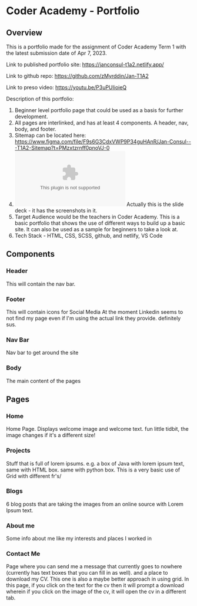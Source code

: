 # Coder Academy - Portfolio

## Overview
This is a portfolio made for the assignment of Coder Academy Term 1 with the latest submission date of Apr 7, 2023.  


Link to published portfolio site: https://janconsul-t1a2.netlify.app/

Link to github repo: https://github.com/zMyrddin/Jan-T1A2

Link to preso video: https://youtu.be/P3uPUIioieQ

Description of this portfolio:
1. Beginner level portfolio page that could be used as a basis for further development.
2. All pages are interlinked, and has at least 4 components. A header, nav, body, and footer.
3. Sitemap can be located here: https://www.figma.com/file/F9s6G3CdxVWP9P34guHAnR/Jan-Consul---T1A2-Sitemap?t=PMzxtzrnff0pnoVJ-0
4. ![Screenshots](./files/Coder%20Academy%20T1A2%20Preso%20-%20Jan%20Consul.pptx) Actually this is the slide deck - it has the screenshots in it. 
5. Target Audience would be the teachers in Coder Academy. This is a basic portfolio that shows the use of different ways to build up a basic site. It can also be used as a sample for beginners to take a look at.
6. Tech Stack - HTML, CSS, SCSS, github, and netlify, VS Code

## Components

### Header
This will contain the nav bar. 

### Footer
This will contain icons for Social Media
At the moment Linkedin seems to not find my page even if I'm using the actual link they provide. definitely sus.

### Nav Bar
Nav bar to get around the site

### Body
The main content of the pages


## Pages

### Home
Home Page. Displays welcome image and welcome text. fun little tidbit, the image changes if it's a different size! 

### Projects
Stuff that is full of lorem ipsums. e.g. a box of Java with lorem ipsum text, same with HTML box. same with python box. This is a very basic use of Grid with different fr's/


### Blogs
6 blog posts that are taking the images from an online source with Lorem Ipsum text.

### About me
Some info about me like my interests and places I worked in

### Contact Me
Page where you can send me a message that currently goes to nowhere (currently has text boxes that you can fill in as well). and a place to download my CV.  This one is also a maybe better approach in using grid. In this page, if you click on the text for the cv then it will prompt a download wherein if you click on the image of the cv, it will open the cv in a different tab.





